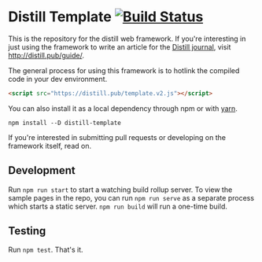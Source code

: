 # Distill Template [![Build Status](https://travis-ci.org/distillpub/template.svg?branch=master)](https://travis-ci.org/distillpub/template)

This is the repository for the distill web framework. If you're interesting in just using the framework to write an article for the [Distill journal](http://distill.pub), visit http://distill.pub/guide/. 

The general process for using this framework is to hotlink the compiled code in your dev environment. 

```html
<script src="https://distill.pub/template.v2.js"></script>
```

You can also install it as a local dependency through npm or with [yarn](https://yarnpkg.com).

```
npm install --D distill-template
```

If you're interested in submitting pull requests or developing on the framework itself, read on.

## Development

Run `npm run start` to start a watching build rollup server. To view the sample pages in the repo, you can run `npm run serve` as a separate process which starts a static server. `npm run build` will run a one-time build.

## Testing

Run `npm test`. That's it.

